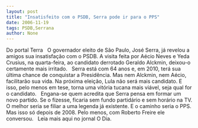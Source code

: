 ```yaml
---
layout: post
title: "Insatisfeito com o PSDB, Serra pode ir para o PPS"
date: 2006-11-19
tags: PSDB,Serrana
author: None
---
```

Do portal Terra
&nbsp;
O governador eleito de São Paulo, José Serra, já revelou a amigos sua insatisfação com o PSDB. A visita feita por Aécio Neves e Yeda Crusius, na quarta-feira, ao candidato derrotado Geraldo Alckmin, deixou-o certamente mais irritado.
&nbsp;
Serra está com 64 anos e, em 2010, terá sua última chance de conquistar a Presidência. Mas nem Alckmin, nem Aécio, facilitarão sua vida. Na próxima eleição, Lula não será mais candidato. E isso, pelo menos em tese, torna uma vitória tucana mais viável, seja qual for o candidato. 
&nbsp;
Engana-se quem acredita que Serra pensa em formar um novo partido. Se o fizesse, ficaria sem fundo partidário e sem horário na TV. O melhor seria se filiar a uma legenda já existente. E o caminho seria o PPS. Mas isso só depois de 2008. Pelo menos, com Roberto Freire ele conversou.
&nbsp;
Leia mais aqui no jornal O Dia. 
